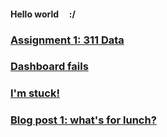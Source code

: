 #### Hello world &nbsp; &nbsp; :/

### [Assignment 1: 311 Data](./assignment1.md)

### [Dashboard fails](./dashboardfails.md)

### [I'm stuck!](./sos_180601.md)

### [Blog post 1: what's for lunch?](./blogpost1.md)


